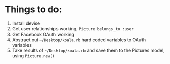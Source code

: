 # Things to do:

1. Install devise
2. Get user relationships working, `Picture belongs_to :user`
3. Get Facebook OAuth working
4. Abstract out `~/Desktop/koala.rb` hard coded variables to OAuth variables
5. Take results of `~/Desktop/koala.rb` and save them to the Pictures model, using `Picture.new()`